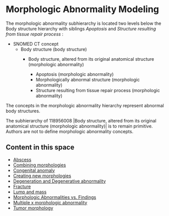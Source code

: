 # Morphologic Abnormality Modeling

The morphologic abnormality subhierarchy is located two levels below the Body structure hierarchy with siblings  _Apoptosis_ and _Structure resulting from tissue repair process_ :

  * SNOMED CT concept
    * Body structure (body structure)
      * Body structure, altered from its original anatomical structure (morphologic abnormality)  

        * Apoptosis (morphologic abnormality)
        * Morphologically abnormal structure (morphologic abnormality)
        * Structure resulting from tissue repair process (morphologic abnormality)

The concepts in the morphologic abnormality hierarchy represent abnormal body structures. 

The subhierarchy of 118956008 |Body structure, altered from its original anatomical structure (morphologic abnormality)| is to remain primitive. Authors are not to define morphologic abnormality concepts.

  

## Content in this space

  * [Abscess](Abscess_174690321.html)
  * [Combining morphologies](Combining-morphologies_174690315.html)
  * [Congenital anomaly](Congenital-anomaly_174690319.html)
  * [Creating new morphologies](Creating-new-morphologies_174690314.html)
  * [Degeneration and Degenerative abnormality](Degeneration-and-Degenerative-abnormality_174690320.html)
  * [Fracture](Fracture_174690322.html)
  * [Lump and mass](Lump-and-mass_283312287.html)
  * [Morphologic Abnormalities vs. Findings](Morphologic-Abnormalities-vs.-Findings_174690313.html)
  * [Multiple x morphologic abnormality](Multiple-x-morphologic-abnormality_196641593.html)
  * [Tumor morphology](Tumor-morphology_174690318.html)

